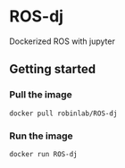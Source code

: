 # ROS-dj
Dockerized ROS with jupyter

## Getting started

### Pull the image

    docker pull robinlab/ROS-dj
    
### Run the image

    docker run ROS-dj
